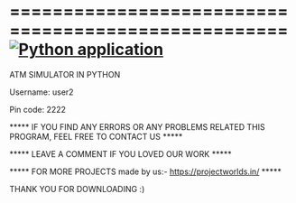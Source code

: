 ====================================================
[![Python application](https://github.com/ankurmalhotra89/tempforlearning/actions/workflows/python-app.yml/badge.svg)](https://github.com/ankurmalhotra89/tempforlearning/actions/workflows/python-app.yml)
====================================================
ATM SIMULATOR IN PYTHON

Username: user2

Pin code: 2222



***** IF YOU FIND ANY ERRORS OR ANY PROBLEMS RELATED THIS PROGRAM, FEEL FREE TO CONTACT US *****  


***** LEAVE A COMMENT IF YOU LOVED OUR WORK *****


***** FOR MORE PROJECTS made by us:- https://projectworlds.in/ *****



THANK YOU FOR DOWNLOADING :) 
